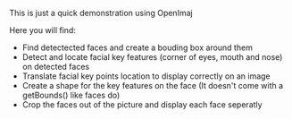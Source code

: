 This is just a quick demonstration using OpenImaj

Here you will find:
  * Find detectected faces and create a bouding box around them
  * Detect and locate facial key features (corner of eyes, mouth and nose) on detected faces
  * Translate facial key points location to display correctly on an image
  * Create a shape for the key features on the face (It doesn't come with a getBounds() like faces do)
  * Crop the faces out of the picture and display each face seperatly 

